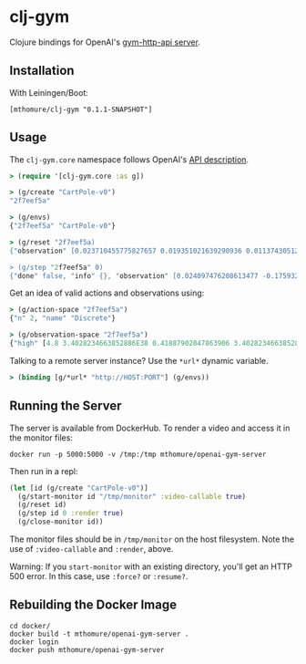# clj-gym

Clojure bindings for OpenAI's
[gym-http-api server](https://github.com/openai/gym-http-api/).

## Installation

With Leiningen/Boot:

```
[mthomure/clj-gym "0.1.1-SNAPSHOT"]
```

## Usage

The `clj-gym.core` namespace follows OpenAI's
[API description](https://github.com/openai/gym-http-api#api-specification).

``` clojure
> (require '[clj-gym.core :as g])

> (g/create "CartPole-v0")
"2f7eef5a"

> (g/envs)
{"2f7eef5a" "CartPole-v0"}

> (g/reset "2f7eef5a)
{"observation" [0.023710455775827657 0.019351021639290936 0.011374305124354243 -0.016630857354495036]}

> (g/step "2f7eef5a" 0)
{"done" false, "info" {}, "observation" [0.024097476208613477 -0.1759321880637575 0.011041687977264342 0.2796189824583605], "reward" 1.0}
```

Get an idea of valid actions and observations using:

``` clojure
> (g/action-space "2f7eef5a")
{"n" 2, "name" "Discrete"}

> (g/observation-space "2f7eef5a")
{"high" [4.8 3.4028234663852886E38 0.41887902047863906 3.4028234663852886E38], "low" [-4.8 -3.4028234663852886E38 -0.41887902047863906 -3.4028234663852886E38], "name" "Box", "shape" [4]}
```

Talking to a remote server instance? Use the `*url*` dynamic variable.

``` clojure
> (binding [g/*url* "http://HOST:PORT"] (g/envs))
```

## Running the Server

The server is available from DockerHub. To render a video and access it in the monitor files:

```
docker run -p 5000:5000 -v /tmp:/tmp mthomure/openai-gym-server
```

Then run in a repl:

``` clojure
(let [id (g/create "CartPole-v0")]
  (g/start-monitor id "/tmp/monitor" :video-callable true)
  (g/reset id)
  (g/step id 0 :render true)
  (g/close-monitor id))
```

The monitor files should be in `/tmp/monitor` on the host filesystem. Note the
use of `:video-callable` and `:render`, above.

Warning: If you `start-monitor` with an existing directory, you'll get an
HTTP 500 error. In this case, use `:force?` or `:resume?`.

## Rebuilding the Docker Image

```
cd docker/
docker build -t mthomure/openai-gym-server .
docker login
docker push mthomure/openai-gym-server
```
